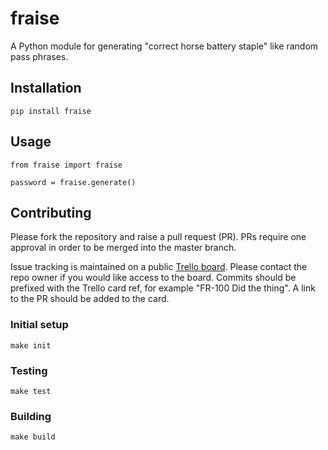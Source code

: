 # fraise

A Python module for generating "correct horse battery staple" like random pass phrases.

## Installation

```
pip install fraise
```

## Usage
```
from fraise import fraise

password = fraise.generate()
```

## Contributing

Please fork the repository and raise a pull request (PR). PRs require one approval in order to be merged into the master branch.

Issue tracking is maintained on a public [Trello board](https://trello.com/b/ZiTGwaif/fraise). Please contact the repo owner if you would like access to the board. Commits should be prefixed with the Trello card ref, for example "FR-100 Did the thing". A link to the PR should be added to the card.

### Initial setup

```
make init
```

### Testing

```
make test
```

### Building

```
make build
```

